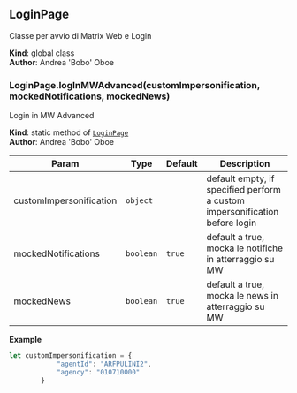 <a name="LoginPage"></a>

## LoginPage
Classe per avvio di Matrix Web e Login

**Kind**: global class  
**Author**: Andrea 'Bobo' Oboe  
<a name="LoginPage.logInMWAdvanced"></a>

### LoginPage.logInMWAdvanced(customImpersonification, mockedNotifications, mockedNews)
Login in MW Advanced

**Kind**: static method of [<code>LoginPage</code>](#LoginPage)  
**Author**: Andrea 'Bobo' Oboe  

| Param | Type | Default | Description |
| --- | --- | --- | --- |
| customImpersonification | <code>object</code> |  | default empty, if specified perform a custom impersonification before login |
| mockedNotifications | <code>boolean</code> | <code>true</code> | default a true, mocka le notifiche in atterraggio su MW |
| mockedNews | <code>boolean</code> | <code>true</code> | default a true, mocka le news in atterraggio su MW |

**Example**  
```js
let customImpersonification = {
            "agentId": "ARFPULINI2",
            "agency": "010710000"
        }
```
